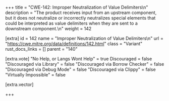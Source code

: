 +++
title = "CWE-142: Improper Neutralization of Value Delimiters\n"
description = "The product receives input from an upstream component, but it does not neutralize or incorrectly neutralizes special elements that could be interpreted as value delimiters when they are sent to a downstream component.\n"
weight = 142

[extra]
id = 142
name = "Improper Neutralization of Value Delimiters\n"
url = "https://cwe.mitre.org/data/definitions/142.html"
class = "Variant"
rust_docs_links = []
parent = "140"

[extra.vote]
"No Help, or Langs Wont Help" = true
Discouraged = false
"Discouraged via Library" = false
"Discouraged via Borrow Checker" = false
"Discouraged via Debug Mode" = false
"Discouraged via Clippy" = false
"Virtually Impossible" = false

[extra.vector]

+++
